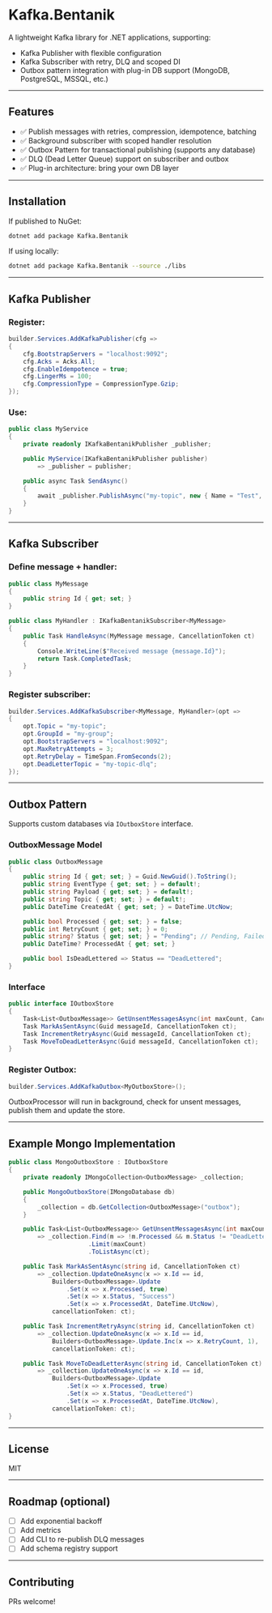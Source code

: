 # Kafka.Bentanik

A lightweight Kafka library for .NET applications, supporting:

* Kafka Publisher with flexible configuration
* Kafka Subscriber with retry, DLQ and scoped DI
* Outbox pattern integration with plug-in DB support (MongoDB, PostgreSQL, MSSQL, etc.)

---

## Features

* ✅ Publish messages with retries, compression, idempotence, batching
* ✅ Background subscriber with scoped handler resolution
* ✅ Outbox Pattern for transactional publishing (supports any database)
* ✅ DLQ (Dead Letter Queue) support on subscriber and outbox
* ✅ Plug-in architecture: bring your own DB layer

---

## Installation

If published to NuGet:

```bash
dotnet add package Kafka.Bentanik
```

If using locally:

```bash
dotnet add package Kafka.Bentanik --source ./libs
```

---

## Kafka Publisher

### Register:

```csharp
builder.Services.AddKafkaPublisher(cfg =>
{
    cfg.BootstrapServers = "localhost:9092";
    cfg.Acks = Acks.All;
    cfg.EnableIdempotence = true;
    cfg.LingerMs = 100;
    cfg.CompressionType = CompressionType.Gzip;
});
```

### Use:

```csharp
public class MyService
{
    private readonly IKafkaBentanikPublisher _publisher;

    public MyService(IKafkaBentanikPublisher publisher)
        => _publisher = publisher;

    public async Task SendAsync()
    {
        await _publisher.PublishAsync("my-topic", new { Name = "Test", Created = DateTime.UtcNow });
    }
}
```

---

## Kafka Subscriber

### Define message + handler:

```csharp
public class MyMessage
{
    public string Id { get; set; }
}

public class MyHandler : IKafkaBentanikSubscriber<MyMessage>
{
    public Task HandleAsync(MyMessage message, CancellationToken ct)
    {
        Console.WriteLine($"Received message {message.Id}");
        return Task.CompletedTask;
    }
}
```

### Register subscriber:

```csharp
builder.Services.AddKafkaSubscriber<MyMessage, MyHandler>(opt =>
{
    opt.Topic = "my-topic";
    opt.GroupId = "my-group";
    opt.BootstrapServers = "localhost:9092";
    opt.MaxRetryAttempts = 3;
    opt.RetryDelay = TimeSpan.FromSeconds(2);
    opt.DeadLetterTopic = "my-topic-dlq";
});
```

---

## Outbox Pattern

Supports custom databases via `IOutboxStore` interface.

### OutboxMessage Model

```csharp
public class OutboxMessage
{
    public string Id { get; set; } = Guid.NewGuid().ToString();
    public string EventType { get; set; } = default!;
    public string Payload { get; set; } = default!;
    public string Topic { get; set; } = default!;
    public DateTime CreatedAt { get; set; } = DateTime.UtcNow;

    public bool Processed { get; set; } = false;
    public int RetryCount { get; set; } = 0;
    public string? Status { get; set; } = "Pending"; // Pending, Failed, Success, DeadLettered
    public DateTime? ProcessedAt { get; set; }

    public bool IsDeadLettered => Status == "DeadLettered";
}
```

### Interface

```csharp
public interface IOutboxStore
{
    Task<List<OutboxMessage>> GetUnsentMessagesAsync(int maxCount, CancellationToken ct);
    Task MarkAsSentAsync(Guid messageId, CancellationToken ct);
    Task IncrementRetryAsync(Guid messageId, CancellationToken ct);
    Task MoveToDeadLetterAsync(Guid messageId, CancellationToken ct);
}
```

### Register Outbox:

```csharp
builder.Services.AddKafkaOutbox<MyOutboxStore>();
```

OutboxProcessor will run in background, check for unsent messages, publish them and update the store.

---

## Example Mongo Implementation

```csharp
public class MongoOutboxStore : IOutboxStore
{
    private readonly IMongoCollection<OutboxMessage> _collection;

    public MongoOutboxStore(IMongoDatabase db)
    {
        _collection = db.GetCollection<OutboxMessage>("outbox");
    }

    public Task<List<OutboxMessage>> GetUnsentMessagesAsync(int maxCount, CancellationToken ct)
        => _collection.Find(m => !m.Processed && m.Status != "DeadLettered")
                      .Limit(maxCount)
                      .ToListAsync(ct);

    public Task MarkAsSentAsync(string id, CancellationToken ct)
        => _collection.UpdateOneAsync(x => x.Id == id,
            Builders<OutboxMessage>.Update
                .Set(x => x.Processed, true)
                .Set(x => x.Status, "Success")
                .Set(x => x.ProcessedAt, DateTime.UtcNow),
            cancellationToken: ct);

    public Task IncrementRetryAsync(string id, CancellationToken ct)
        => _collection.UpdateOneAsync(x => x.Id == id,
            Builders<OutboxMessage>.Update.Inc(x => x.RetryCount, 1),
            cancellationToken: ct);

    public Task MoveToDeadLetterAsync(string id, CancellationToken ct)
        => _collection.UpdateOneAsync(x => x.Id == id,
            Builders<OutboxMessage>.Update
                .Set(x => x.Processed, true)
                .Set(x => x.Status, "DeadLettered")
                .Set(x => x.ProcessedAt, DateTime.UtcNow),
            cancellationToken: ct);
}
```

---

## License

MIT

---

## Roadmap (optional)

* [ ] Add exponential backoff
* [ ] Add metrics
* [ ] Add CLI to re-publish DLQ messages
* [ ] Add schema registry support

---

## Contributing

PRs welcome!

